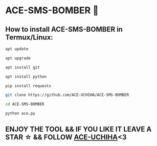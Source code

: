 # ACE-SMS-BOMBER 🚀
<h2>How to install ACE-SMS-BOMBER in Termux/Linux:</h2>

```bash
apt update
```

```bash 
apt upgrade
```

```bash 
apt install git
```

```bash 
apt install python
```

```bash 
pip install requests
```

```bash 
git clone https://github.com/ACE-UCHIHA/ACE-SMS-BOMBER
```

```bash 
cd ACE-SMS-BOMBER
```

```bash 
python ace.py
```

## ENJOY THE TOOL && IF YOU LIKE IT LEAVE A STAR ☆ && FOLLOW [ACE-UCHIHA](https://github.com/ACE-UCHIHA)<3
